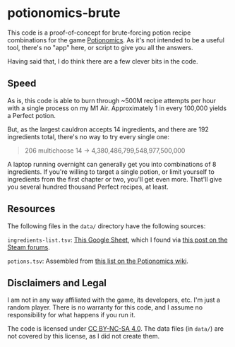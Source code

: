 # potionomics-brute

This code is a proof-of-concept for brute-forcing potion recipe combinations for the game [Potionomics].
As it's not intended to be a useful tool, there's no "app" here, or script to give you all the answers.

[Potionomics]: https://potionomics.com/

Having said that, I do think there are a few clever bits in the code.

## Speed

As is, this code is able to burn through ~500M recipe attempts per hour with a single process on my M1 Air.
Approximately 1 in every 100,000 yields a Perfect potion.

But, as the largest cauldron accepts 14 ingredients, and there are 192 ingredients total, there's no way to try every
single one:

> 206 multichoose 14 &rarr; 4,380,486,799,548,977,500,000

A laptop running overnight can generally get you into combinations of 8 ingredients.
If you're willing to target a single potion, or limit yourself to ingredients from the first chapter or two, you'll get
even more.
That'll give you several hundred thousand Perfect recipes, at least.

## Resources

The following files in the `data/` directory have the following sources:

`ingredients-list.tsv`: [This Google Sheet](https://docs.google.com/spreadsheets/d/1NG-Zsd6tkG3ndUKF5jYglNJWw4qSr0IqZWlDArEDpqc/edit),
which I found via [this post on the Steam forums](https://steamcommunity.com/sharedfiles/filedetails/?id=2876744197).

`potions.tsv`: Assembled from [this list on the Potionomics wiki](https://potionomics.fandom.com/wiki/Potions).

## Disclaimers and Legal

I am not in any way affiliated with the game, its developers, etc.
I'm just a random player.
There is no warranty for this code, and I assume no responsibility for what happens if you run it.

The code is licensed under [CC BY-NC-SA 4.0](https://creativecommons.org/licenses/by-nc-sa/4.0/).
The data files (in `data/`) are not covered by this license, as I did not create them.
